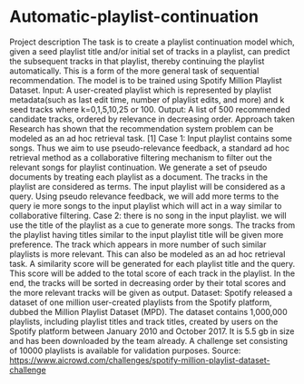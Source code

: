 # Automatic-playlist-continuation
Project description
The task is to create a playlist continuation model which, given a seed playlist title and/or initial set of tracks in a playlist, can predict the subsequent tracks in that playlist, thereby continuing the playlist automatically. This is a form of the more general task of sequential recommendation. The model is to be trained using Spotify Million Playlist Dataset.
Input: A user-created playlist which is represented by playlist metadata(such as last edit time, number of playlist edits, and more) and k seed tracks where k=0,1,5,10,25 or 100. 
Output: A list of 500 recommended candidate tracks, ordered by relevance in decreasing order.
Approach taken
Research has shown that the recommendation system problem can be modeled as an ad hoc retrieval task. [1] 
Case 1: Input playlist contains some songs.
Thus we aim to use pseudo-relevance feedback, a standard ad hoc retrieval method as a collaborative filtering mechanism to filter out the relevant songs for playlist continuation. 
We generate a set of pseudo documents by treating each playlist as a document. The tracks in the playlist are considered as terms. 
The input playlist will be considered as a query. Using pseudo relevance feedback, we will add more terms to the query ie more songs to the input playlist which will act in a way similar to collaborative filtering. 
Case 2: there is no song in the input playlist. 
we will use the title of the playlist as a cue to generate more songs. The tracks from the playlist having titles similar to the input playlist title will be given more preference. The track which appears in more number of such similar playlists is more relevant. This can also be modeled as an ad hoc retrieval task. 
A similarity score will be generated for each playlist title and the query. This score will be added to the total score of each track in the playlist. In the end, the tracks will be sorted in decreasing order by their total scores and the more relevant tracks will be given as output. 
Dataset:
Spotify released a dataset of one million user-created playlists from the Spotify platform, dubbed the Million Playlist Dataset (MPD). The dataset contains 1,000,000 playlists, including playlist titles and track titles, created by users on the Spotify platform between January 2010 and October 2017. It is 5.5 gb in size and has been downloaded by the team already. 
A challenge set consisting of 10000 playlists is available for validation purposes. 
Source: https://www.aicrowd.com/challenges/spotify-million-playlist-dataset-challenge

